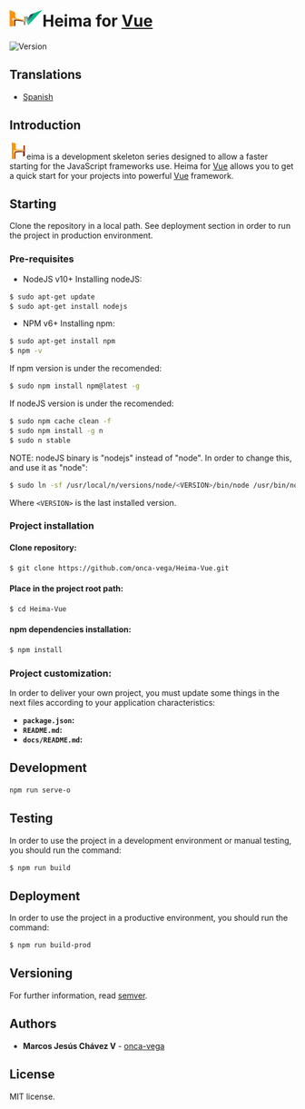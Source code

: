 ![Heima for Vue][Heima-Vue]Heima for [Vue]
============
![Version](https://img.shields.io/badge/version-v0.1.5-orange.svg)
## Translations
* [Spanish]

## Introduction
![Heima][Heima]eima is a development skeleton series designed to allow a faster starting for the JavaScript frameworks use.
Heima for [Vue] allows you to get a quick start for your projects into powerful [Vue] framework.

## Starting
Clone the repository in a local path.
See deployment section in order to run the project in production environment.

### Pre-requisites
- NodeJS v10+
Installing nodeJS:
```bash
$ sudo apt-get update
$ sudo apt-get install nodejs
```

- NPM v6+
Installing npm:
```bash
$ sudo apt-get install npm
$ npm -v
```

If npm version is under the recomended:
```bash
$ sudo npm install npm@latest -g
```

If nodeJS version is under the recomended:
```bash
$ sudo npm cache clean -f
$ sudo npm install -g n
$ sudo n stable
```

NOTE: nodeJS binary is "nodejs" instead of "node". In order to change this, and use it as "node":
```bash
$ sudo ln -sf /usr/local/n/versions/node/<VERSION>/bin/node /usr/bin/nodejs
```
Where ```<VERSION>``` is the last installed version.

### Project installation
#### Clone repository:
```bash
$ git clone https://github.com/onca-vega/Heima-Vue.git
```

#### Place in the project root path:
```bash
$ cd Heima-Vue
```

#### npm dependencies installation:
```bash
$ npm install
```

### Project customization:
In order to deliver your own project, you must update some things in the next files according to your application characteristics:
* **```package.json```:**
* **```README.md```:**
* **```docs/README.md```:**

## Development
```bash
npm run serve-o
```

## Testing
In order to use the project in a development environment or manual testing, you should run the command:
```bash
$ npm run build
```

## Deployment
In order to use the project in a productive environment, you should run the command:
```bash
$ npm run build-prod
```

## Versioning
For further information, read [semver].

## Authors
* **Marcos Jesús Chávez V** - [onca-vega]

## License
MIT license.

[Spanish]: https://github.com/onca-vega/Heima-Vue/blob/master/docs/README.md
[semver]: https://semver.org/spec/v2.0.0.html
[Heima-Vue]: https://github.com/onca-vega/Heima-Vue/blob/master/app/image/icon/header30.png
[Heima]: https://github.com/onca-vega/Heima-Vue/blob/master/app/image/icon/favicon30.png
[Vue]: https://vuejs.org/
[onca-vega]: https://github.com/onca-vega
